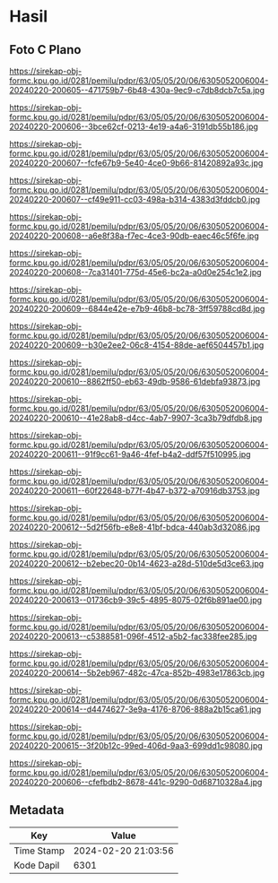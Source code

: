 # Hasil

## Foto C Plano

https://sirekap-obj-formc.kpu.go.id/0281/pemilu/pdpr/63/05/05/20/06/6305052006004-20240220-200605--471759b7-6b48-430a-9ec9-c7db8dcb7c5a.jpg

https://sirekap-obj-formc.kpu.go.id/0281/pemilu/pdpr/63/05/05/20/06/6305052006004-20240220-200606--3bce62cf-0213-4e19-a4a6-3191db55b186.jpg

https://sirekap-obj-formc.kpu.go.id/0281/pemilu/pdpr/63/05/05/20/06/6305052006004-20240220-200607--fcfe67b9-5e40-4ce0-9b66-81420892a93c.jpg

https://sirekap-obj-formc.kpu.go.id/0281/pemilu/pdpr/63/05/05/20/06/6305052006004-20240220-200607--cf49e911-cc03-498a-b314-4383d3fddcb0.jpg

https://sirekap-obj-formc.kpu.go.id/0281/pemilu/pdpr/63/05/05/20/06/6305052006004-20240220-200608--a6e8f38a-f7ec-4ce3-90db-eaec46c5f6fe.jpg

https://sirekap-obj-formc.kpu.go.id/0281/pemilu/pdpr/63/05/05/20/06/6305052006004-20240220-200608--7ca31401-775d-45e6-bc2a-a0d0e254c1e2.jpg

https://sirekap-obj-formc.kpu.go.id/0281/pemilu/pdpr/63/05/05/20/06/6305052006004-20240220-200609--6844e42e-e7b9-46b8-bc78-3ff59788cd8d.jpg

https://sirekap-obj-formc.kpu.go.id/0281/pemilu/pdpr/63/05/05/20/06/6305052006004-20240220-200609--b30e2ee2-06c8-4154-88de-aef6504457b1.jpg

https://sirekap-obj-formc.kpu.go.id/0281/pemilu/pdpr/63/05/05/20/06/6305052006004-20240220-200610--8862ff50-eb63-49db-9586-61debfa93873.jpg

https://sirekap-obj-formc.kpu.go.id/0281/pemilu/pdpr/63/05/05/20/06/6305052006004-20240220-200610--41e28ab8-d4cc-4ab7-9907-3ca3b79dfdb8.jpg

https://sirekap-obj-formc.kpu.go.id/0281/pemilu/pdpr/63/05/05/20/06/6305052006004-20240220-200611--91f9cc61-9a46-4fef-b4a2-ddf57f510995.jpg

https://sirekap-obj-formc.kpu.go.id/0281/pemilu/pdpr/63/05/05/20/06/6305052006004-20240220-200611--60f22648-b77f-4b47-b372-a70916db3753.jpg

https://sirekap-obj-formc.kpu.go.id/0281/pemilu/pdpr/63/05/05/20/06/6305052006004-20240220-200612--5d2f56fb-e8e8-41bf-bdca-440ab3d32086.jpg

https://sirekap-obj-formc.kpu.go.id/0281/pemilu/pdpr/63/05/05/20/06/6305052006004-20240220-200612--b2ebec20-0b14-4623-a28d-510de5d3ce63.jpg

https://sirekap-obj-formc.kpu.go.id/0281/pemilu/pdpr/63/05/05/20/06/6305052006004-20240220-200613--01736cb9-39c5-4895-8075-02f6b891ae00.jpg

https://sirekap-obj-formc.kpu.go.id/0281/pemilu/pdpr/63/05/05/20/06/6305052006004-20240220-200613--c5388581-096f-4512-a5b2-fac338fee285.jpg

https://sirekap-obj-formc.kpu.go.id/0281/pemilu/pdpr/63/05/05/20/06/6305052006004-20240220-200614--5b2eb967-482c-47ca-852b-4983e17863cb.jpg

https://sirekap-obj-formc.kpu.go.id/0281/pemilu/pdpr/63/05/05/20/06/6305052006004-20240220-200614--d4474627-3e9a-4176-8706-888a2b15ca61.jpg

https://sirekap-obj-formc.kpu.go.id/0281/pemilu/pdpr/63/05/05/20/06/6305052006004-20240220-200615--3f20b12c-99ed-406d-9aa3-699dd1c98080.jpg

https://sirekap-obj-formc.kpu.go.id/0281/pemilu/pdpr/63/05/05/20/06/6305052006004-20240220-200606--cfefbdb2-8678-441c-9290-0d68710328a4.jpg


## Metadata

| Key        | Value               |
| ---------- | ------------------- |
| Time Stamp | 2024-02-20 21:03:56 |
| Kode Dapil | 6301                |



